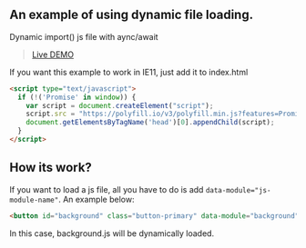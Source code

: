 ## An example of using dynamic file loading.

Dynamic import() js file with aync/await

> [Live DEMO](https://tomik23.github.io/importlazy/)

If you want this example to work in IE11, just add it to index.html

```html
<script type="text/javascript">
  if (!('Promise' in window)) {
    var script = document.createElement("script");
    script.src = "https://polyfill.io/v3/polyfill.min.js?features=Promise";
    document.getElementsByTagName('head')[0].appendChild(script);
  }
</script>
```

## How its work?

If you want to load a js file, all you have to do is add `data-module="js-module-name"`. An example below: 

```html
<button id="background" class="button-primary" data-module="background">change the background</button>
```
In this case, background.js will be dynamically loaded.